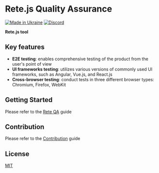 Rete.js Quality Assurance
====
[![Made in Ukraine](https://img.shields.io/badge/made_in-ukraine-ffd700.svg?labelColor=0057b7)](https://stand-with-ukraine.pp.ua)
[![Discord](https://img.shields.io/discord/1081223198055604244?color=%237289da&label=Discord)](https://discord.gg/cxSFkPZdsV)

**Rete.js tool**

## Key features

- **E2E testing**: enables comprehensive testing of the product from the user's point of view
- **UI frameworks testing**: utilizes various versions of commonly used UI frameworks, such as Angular, Vue.js, and React.js
- **Cross-browser testing**: conduct tests in three different browser types: Chromium, Firefox, WebKit

## Getting Started

Please refer to the [Rete QA](https://retejs.org/docs/quality-assurance#rete-qa) guide

## Contribution

Please refer to the [Contribution](https://retejs.org/docs/contribution) guide

## License

[MIT](https://github.com/retejs/rete-qa/blob/main/LICENSE)
